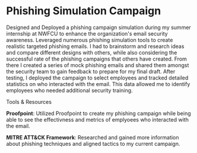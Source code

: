 # Phishing Simulation Campaign
Designed and Deployed a phishing campaign simulation during my summer internship at NWFCU to enhance the organization's email security awareness. Leveraged numerous phishing simulation tools to create realistic targeted phishing emails. I had to brainstorm and research ideas and compare different designs with others, while also considering the successful rate of the phishing campaigns that others have created. From there I created a series of mock phishing emails and shared them amongst the security team to gain feedback to prepare for my final draft. After testing, I deployed the campaign to select employees and tracked detailed statistics on who interacted with the email. This data allowed me to identify employees who needed additional security training.

Tools & Resources

**Proofpoint**: Utilized Proofpoint to create my phishing campaign while being able to see the effectivness and metrics of emplyoees who interacted with the email. 

**MITRE ATT&CK Framework**: Researched and gained more information about phishing techniques and aligned tactics to my current campaign.


